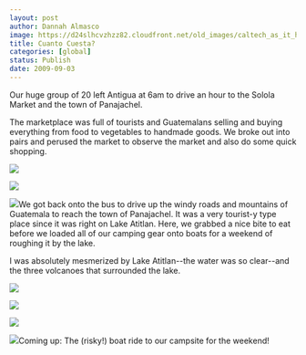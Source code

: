 ```yaml
---
layout: post
author: Dannah Almasco
image: https://d24slhcvzhzz82.cloudfront.net/old_images/caltech_as_it_happens/6a0105349b8251970b0120a59567ac970c.jpg
title: Cuanto Cuesta?
categories: [global]
status: Publish
date: 2009-09-03
---
```


Our huge group of 20 left Antigua at 6am to drive an hour to the Solola Market and the town of Panajachel.

The marketplace was full of tourists and Guatemalans selling and buying everything from food to vegetables to handmade goods. We broke out into pairs and perused the market to observe the market and also do some quick shopping.


![](https://d24slhcvzhzz82.cloudfront.net/old_images/caltech_as_it_happens/6a0105349b8251970b0120a5956871970c.jpg)

![](https://d24slhcvzhzz82.cloudfront.net/old_images/caltech_as_it_happens/6a0105349b8251970b0120a53e7bcb970b.jpg)

![](https://d24slhcvzhzz82.cloudfront.net/old_images/caltech_as_it_happens/6a0105349b8251970b0120a53e7d19970b.jpg)We got back onto the bus to drive up the windy roads and mountains of Guatemala to reach the town of Panajachel. It was a very tourist-y type place since it was right on Lake Atitlan. Here, we grabbed a nice bite to eat before we loaded all of our camping gear onto boats for a weekend of roughing it by the lake.

I was absolutely mesmerized by Lake Atitlan--the water was so clear--and the three volcanoes that surrounded the lake. 

![](https://d24slhcvzhzz82.cloudfront.net/old_images/caltech_as_it_happens/6a0105349b8251970b0120a5956f1a970c.jpg)

![](https://d24slhcvzhzz82.cloudfront.net/old_images/caltech_as_it_happens/6a0105349b8251970b0120a53e809a970b.jpg)

![](https://d24slhcvzhzz82.cloudfront.net/old_images/caltech_as_it_happens/6a0105349b8251970b0120a595702f970c.jpg)

![](https://d24slhcvzhzz82.cloudfront.net/old_images/caltech_as_it_happens/6a0105349b8251970b0120a5957163970c.jpg)Coming up: The (risky!) boat ride to our campsite for the weekend!
